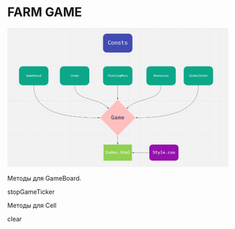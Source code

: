 # FARM GAME

![Архитектура](./assets/architecture.png)

Методы для GameBoard.

stopGameTicker

Методы для Cell

clear

